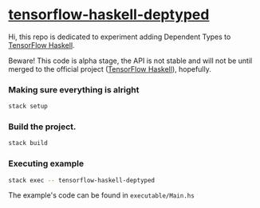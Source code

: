 # [tensorflow-haskell-deptyped][]

Hi, this repo is dedicated to experiment adding Dependent Types to [TensorFlow Haskell][].

Beware! This code is alpha stage, the API is not stable and will not be until merged to
the official project ([TensorFlow Haskell][]), hopefully.

### Making sure everything is alright
``` sh
stack setup
```

### Build the project.
``` sh
stack build
```

### Executing example
``` sh
stack exec -- tensorflow-haskell-deptyped
```

The example's code can be found in `executable/Main.hs`

[tensorflow-haskell-deptyped]: https://github.com/helq/tensorflow-haskell-deptyped
[TensorFlow Haskell]: https://github.com/tensorflow/haskell
